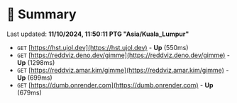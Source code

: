 # 📖 Summary
Last updated: **11/10/2024, 11:50:11 PTG "Asia/Kuala_Lumpur"**

- `GET` [https://hst.ujol.dev](https://hst.ujol.dev) - **Up** (550ms)
- `GET` [https://reddviz.deno.dev/gimme](https://reddviz.deno.dev/gimme) - **Up** (1298ms)
- `GET` [https://reddviz.amar.kim/gimme](https://reddviz.amar.kim/gimme) - **Up** (699ms)
- `GET` [https://dumb.onrender.com](https://dumb.onrender.com) - **Up** (679ms)

